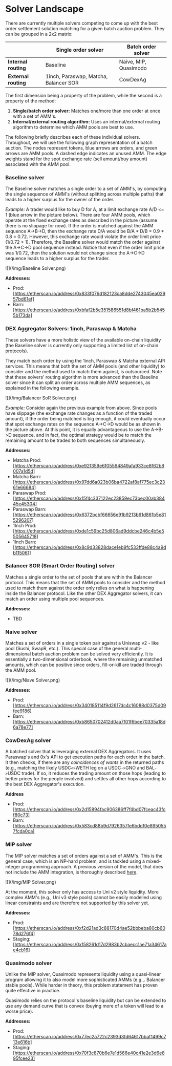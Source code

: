 # Solver Landscape

There are currently multiple solvers competing to come up with the best order settlement solution matching for a given batch auction problem. They can be grouped in a 2x2 matrix:

|                       | **Single order solver**               | **Batch order solver** |
| --------------------- | ------------------------------------- | ---------------------- |
| **Internal routing**  | Baseline                              | Naive, MIP, Quasimodo  |
| **External routing**  | 1inch, Paraswap, Matcha, Balancer SOR | CowDexAg               |

The first dimension being a property of the problem, while the second is a property of the method:

1. **Single/batch order solver:** Matches one/more than one order at once with a set of AMM's.
2. **Internal/external routing algorithm:** Uses an internal/external routing algorithm to determine which AMM pools are best to use.

The following briefly describes each of these individual solvers. Throughout, we will use the following graph representation of a batch auction. The nodes represent tokens, blue arrows are orders, and green arrows are AMM pools. A dashed edge indicates an unused AMM. The edge weights stand for the spot exchange rate (sell amount/buy amount) associated with the AMM pool.

### **Baseline solver**

The Baseline solver matches a single order to a set of AMM's, by computing the single sequence of AMM's (without splitting across multiple paths) that leads to a higher surplus for the owner of the order.

_Example:_ A trader would like to buy D for A, at a limit exchange rate A/D <= 1 (blue arrow in the picture below). There are four AMM pools, which operate at the fixed exchange rates as described in the picture (assume there is no slippage for now). If the order is matched against the AMM sequence A->B->D, then the exchange rate D/A would be B/A \* D/B = 0.9 \* 0.8 = 0.72. However, this exchange rate would violate the order limit price (1/0.72 > 1). Therefore, the Baseline solver would match the order against the A->C->D pool sequence instead. Notice that even if the order limit price was 1/0.72, then the solution would not change since the A->C->D sequence leads to a higher surplus for the trader.

![](/img/Baseline Solver.png)

**Addresses:**

* Prod: [https://etherscan.io/address/0x833f076d182123ca8dde2743045ea02957bd61ef]
* Barn: [https://etherscan.io/address/0xbfaf2b5e351586551d8bf461ba5b2b5455b173da]

### **DEX Aggregator Solvers: 1inch, Paraswap & Matcha**

These solvers have a more holistic view of the available on-chain liquidity (the Baseline solver is currently only supporting a limited list of on-chain protocols).

They match each order by using the 1inch, Paraswap & Matcha external API services. This means that both the set of AMM pools (and other liquidity) to consider and the method used to match them against, is outsourced. Note that these solvers' routing algorithm is more advanced than the Baseline solver since it can split an order across multiple AMM sequences, as explained in the following example.

![](/img/Balancer SoR Solver.png)

_Example:_ Consider again the previous example from above. Since pools have slippage (the exchange rate changes as a function of the traded amount), if the order being matched is big enough, it could eventually occur that spot exchange rates on the sequence A->C->D would be as shown in the picture above. At this point, it is equally advantageous to use the A->B->D sequence, and in fact, the optimal strategy would be to match the remaining amount to be traded to both sequences simultaneously.

**Addresses:**

* Matcha Prod: [https://etherscan.io/address/0xe92f359e6f05564849afa933ce8f62b8007a1d5d]
* Matcha Barn: [https://etherscan.io/address/0x97dd6a023b06ba4722af8af775ec3c2361e66684]
* Paraswap Prod: [https://etherscan.io/address/0x15f4c337122ec23859ec73bec00ab38445e45304]
* Paraswap Barn: [https://etherscan.io/address/0x6372bcbf66656e91b9213b61d861b5e815296207]
* 1Inch Prod: [https://etherscan.io/address/0xde1c59bc25d806ad9ddcbe246c4b5e5505645718]
* 1Inch Barn: [https://etherscan.io/address/0x8c9d33828dace1eb9fc533ffde88c4a9db115061]

### **Balancer SOR (Smart Order Routing) solver**

Matches a single order to the set of pools that are within the Balancer protocol. This means that the set of AMM pools to consider and the method used to match them against the order only relies on what is happening inside the Balancer protocol. Like the other DEX Aggregator solvers, it can match an order using multiple pool sequences.

**Addresses:**

* TBD

### **Naive solver**

Matches a set of orders in a single token pair against a Uniswap v2 - like pool (Sushi, SwapR, etc.). This special case of the general multi-dimensional batch auction problem can be solved very efficiently. It is essentially a two-dimensional orderbook, where the remaining unmatched amounts, which can be positive since orders, fill-or-kill are traded through the AMM pool.

![](/img/Niave Solver.png)

**Addresses:**

* Prod: [https://etherscan.io/address/0x340185114f9d2617dc4c16088d0375d09fee9186]
* Barn: [https://etherscan.io/address/0xb8650702412d0aa7f01f6bee70335a18d6a78e77]

### CowDexAg solver

A batched solver that is leveraging external DEX Aggregators. It uses Paraswap's and 0x's API to get execution paths for each order in the batch. It then checks, if there are any _coincidences of wants_ in the returned paths (e.g., matching the likely USDC`<>`WETH leg on a USDC`->`GNO and BAL`->`USDC trade). If so, it reduces the trading amount on those hops (leading to better prices for the people involved) and settles all other hops according to the best DEX Aggregator's execution.

**Address**

* Prod: [https://etherscan.io/address/0x2d15894fac906386ff7f4bd07fceac43fcf80c73]
* Barn: [https://etherscan.io/address/0x583cd88b9d7926357fe6bddf0e8950557fcda0ca]

### **MIP solver**

The MIP solver matches a set of orders against a set of AMM's. This is the general case, which is an NP-hard problem, and is tackled using a mixed-integer programming approach. A previous version of the model, that does not include the AMM integration, is thoroughly described [here](https://github.com/gnosis/dex-research/blob/master/BatchAuctionOptimization/batchauctions.pdf).

![](/img/MIP Solver.png)

At the moment, this solver only has access to Uni v2 style liquidity. More complex AMM's (e.g., Uni v3 style pools) cannot be easily modelled using linear constraints and are therefore not supported by this solver yet.

**Addresses:**

* Prod: [https://etherscan.io/address/0xf2d21ad3c88170d4ae52bbbeba80cb6078d276f4]
* Staging: [https://etherscan.io/address/0x158261d17d2983b2cbaecc1ae71a34617ae4cb16]

### Quasimodo solver

Unlike the MIP solver, Quasimodo represents liquidity using a quasi-linear program allowing it to also model more sophisticated AMMs (e.g.,. Balancer stable pools). While harder in theory, this problem statement has proven quite effective in practice.

Quasimodo relies on the protocol's baseline liquidity but can be extended to use any demand curve that is convex (buying more of a token will lead to a worse price).

**Addresses:**

* Prod: [https://etherscan.io/address/0x77ec2a722c2393d3fd64617bbaf1499c713e616b]
* Staging: [https://etherscan.io/address/0x70f3c870b6e7e1d566e40c41e2e3d6e895fcee23]
